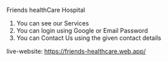 Friends healthCare Hospital

1. You can see our Services
2. You can login using Google or Email Password
3. You can Contact Us using the given contact details

live-website: https://friends-healthcare.web.app/
